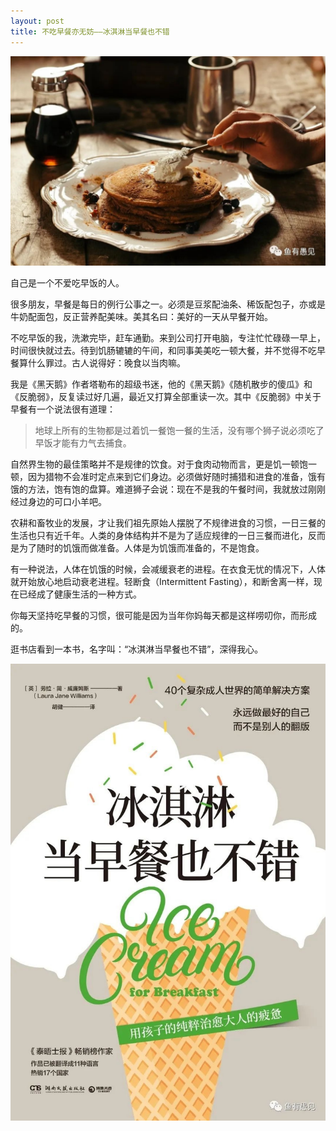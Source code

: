 ```yaml
---
layout: post
title: 不吃早餐亦无妨——冰淇淋当早餐也不错
---
```


![.](/images/695ff955e0bb40a49d95f2183d6d733a.jpg)

自己是一个不爱吃早饭的人。

很多朋友，早餐是每日的例行公事之一。必须是豆浆配油条、稀饭配包子，亦或是牛奶配面包，反正营养配美味。美其名曰：美好的一天从早餐开始。

不吃早饭的我，洗漱完毕，赶车通勤。来到公司打开电脑，专注忙忙碌碌一早上，时间很快就过去。待到饥肠辘辘的午间，和同事美美吃一顿大餐，并不觉得不吃早餐算什么罪过。古人说得好：晚食以当肉嘛。

我是《黑天鹅》作者塔勒布的超级书迷，他的《黑天鹅》《随机散步的傻瓜》和《反脆弱》，反复读过好几遍，最近又打算全部重读一次。其中《反脆弱》中关于早餐有一个说法很有道理：

> 地球上所有的生物都是过着饥一餐饱一餐的生活，没有哪个狮子说必须吃了早饭才能有力气去捕食。

自然界生物的最佳策略并不是规律的饮食。对于食肉动物而言，更是饥一顿饱一顿，因为猎物不会准时定点来到它们身边。必须做好随时捕猎和进食的准备，饿有饿的方法，饱有饱的盘算。难道狮子会说：现在不是我的午餐时间，我就放过刚刚经过身边的可口小羊吧。

农耕和畜牧业的发展，才让我们祖先原始人摆脱了不规律进食的习惯，一日三餐的生活也只有近千年。人类的身体结构并不是为了适应规律的一日三餐而进化，反而是为了随时的饥饿而做准备。人体是为饥饿而准备的，不是饱食。

有一种说法，人体在饥饿的时候，会减缓衰老的进程。在衣食无忧的情况下，人体就开始放心地启动衰老进程。轻断食（Intermittent Fasting），和断舍离一样，现在已经成了健康生活的一种方式。

你每天坚持吃早餐的习惯，很可能是因为当年你妈每天都是这样唠叨你，而形成的。

逛书店看到一本书，名字叫：“冰淇淋当早餐也不错”，深得我心。

![.](/images/5e55a611ba8641afbd44d7e4f279949f.jpg)

